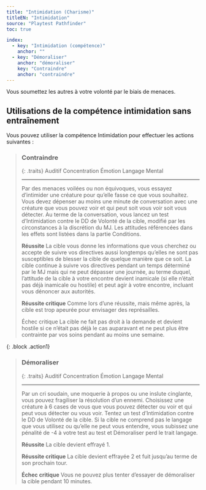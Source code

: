 ```yaml
---
title: "Intimidation (Charisme)"
titleEN: "Intimidation"
source: "Playtest Pathfinder"
toc: true

index:
  - key: "Intimidation (compétence)"
    anchor: ""
  - key: "Démoraliser"
    anchor: "démoraliser"
    key: "Contraindre"
    anchor: "contraindre"    
---
```


Vous soumettez les autres à votre volonté par le biais de menaces.

## Utilisations de la compétence intimidation sans entraînement
Vous pouvez utiliser la compétence Intimidation pour effectuer les actions suivantes :

> ### Contraindre
>
> {: .traits}
> Auditif
> Concentration
> Émotion
> Langage
> Mental
>
> ---
>
> Par des menaces voilées ou non équivoques, vous essayez d’intimider une créature pour qu’elle fasse ce que vous souhaitez.
> Vous devez dépenser au moins une minute de conversation avec une créature que vous pouvez voir et qui peut soit vous voir soit vous détecter.
> Au terme de la conversation, vous lancez un test d’Intimidation contre le DD de Volonté de la cible, modifié par les circonstances à la discrétion du MJ. 
> Les attitudes référencées dans les effets sont listées dans la partie Conditions.
>
> **Réussite** La cible vous donne les informations que vous cherchez ou accepte de suivre vos directives aussi longtemps qu’elles ne sont pas susceptibles de blesser la cible de quelque manière que ce soit. La cible continue à suivre vos directives pendant un temps déterminé par le MJ mais qui ne peut dépasser une journée, au terme duquel, l’attitude de la cible à votre encontre devient inamicale (si elle n’était pas déjà inamicale ou hostile) et peut agir à votre encontre, incluant vous dénoncer aux autorités.
> 
> **Réussite critique** Comme lors d’une réussite, mais même après, la cible est trop apeurée pour envisager des représailles.
>
> Échec critique La cible ne fait pas droit à la demande et devient hostile si ce n’était pas déjà le cas auparavant et ne peut plus être contrainte par vos soins pendant au moins une semaine.

{: .block .action1}
> ### Démoraliser
> 
> {: .traits}
> Auditif
> Concentration
> Émotion
> Langage
> Mental
>
> ---
>
> Par un cri soudain, une moquerie à propos ou une inslute cinglante, vous pouvez fragiliser la résolution d’un ennemi.
> Choisissez une créature à 6 cases de vous que vous pouvez détecter ou voir et qui peut vous détecter ou vous voir.
> Tentez un test d’Intimidation contre le DD de Volonté de la cible. Si la cible ne comprend pas le langage que vous utilisez ou qu’elle ne peut vous entendre, vous subissez une pénalité de -4 à votre test au test et Démoraliser perd le trait langage.
>
> **Réussite** La cible devient effrayé 1.
> 
> **Réussite critique** La cible devient effrayée 2 et fuit jusqu’au terme de son prochain tour.
>
> **Échec critique** Vous ne pouvez plus tenter d’essayer de démoraliser la cible pendant 10 minutes.